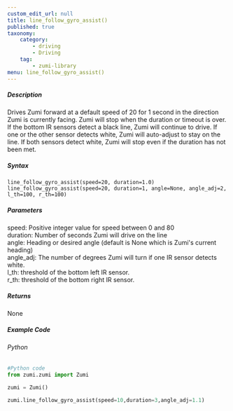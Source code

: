 ```yaml
---
custom_edit_url: null
title: line_follow_gyro_assist()
published: true
taxonomy:
    category:
        - driving
        - Driving
    tag:
        - zumi-library
menu: line_follow_gyro_assist()
---
```


##### Description
Drives Zumi forward at a default speed of 20 for 1 second in the direction Zumi is currently facing. Zumi will stop when the duration or timeout is over.
If the bottom IR sensors detect a black line, Zumi will continue to drive. If one or the other sensor detects white, Zumi will auto-adjust to stay on the line.
If both sensors detect white, Zumi will stop even if the duration has not been met.

##### Syntax
```line_follow_gyro_assist(speed=20, duration=1.0)```<br />
```line_follow_gyro_assist(speed=20, duration=1, angle=None, angle_adj=2, l_th=100, r_th=100)```<br />

##### Parameters
speed: Positive integer value for speed between 0 and 80<br />
duration: Number of seconds Zumi will drive on the line<br />
angle: Heading or desired angle (default is None which is Zumi's current heading)<br />
angle_adj: The number of degrees Zumi will turn if one IR sensor detects white. <br />
l_th: threshold of the bottom left IR sensor.<br />
r_th: threshold of the bottom right IR sensor.<br />

##### Returns
None

##### Example Code
###### Python
```python
#Python code
from zumi.zumi import Zumi

zumi = Zumi()

zumi.line_follow_gyro_assist(speed=10,duration=3,angle_adj=1.1)

```